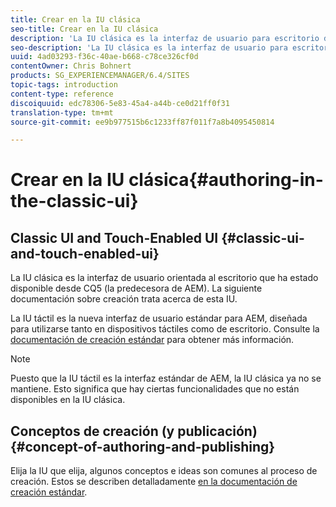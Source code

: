 ```yaml
---
title: Crear en la IU clásica
seo-title: Crear en la IU clásica
description: 'La IU clásica es la interfaz de usuario para escritorio disponible desde CQ5. La siguiente documentación sobre creación trata acerca de esta IU. La IU táctil es la nueva interfaz de usuario estándar para AEM, diseñada para utilizarse tanto en dispositivos táctiles como de escritorio. Consulte la documentación de creación estándar para obtener más información. '
seo-description: 'La IU clásica es la interfaz de usuario para escritorio disponible desde CQ5. La siguiente documentación sobre creación trata acerca de esta IU. La IU táctil es la nueva interfaz de usuario estándar para AEM, diseñada para utilizarse tanto en dispositivos táctiles como de escritorio. Consulte la documentación de creación estándar para obtener más información. '
uuid: 4ad03293-f36c-40ae-b668-c78ce326cf0d
contentOwner: Chris Bohnert
products: SG_EXPERIENCEMANAGER/6.4/SITES
topic-tags: introduction
content-type: reference
discoiquuid: edc78306-5e83-45a4-a44b-ce0d21ff0f31
translation-type: tm+mt
source-git-commit: ee9b977515b6c1233ff87f011f7a8b4095450814

---
```



# Crear en la IU clásica{#authoring-in-the-classic-ui}

## Classic UI and Touch-Enabled UI {#classic-ui-and-touch-enabled-ui}

La IU clásica es la interfaz de usuario orientada al escritorio que ha estado disponible desde CQ5 (la predecesora de AEM). La siguiente documentación sobre creación trata acerca de esta IU.

La IU táctil es la nueva interfaz de usuario estándar para AEM, diseñada para utilizarse tanto en dispositivos táctiles como de escritorio. Consulte la [documentación de creación estándar](/help/sites-authoring/author.md) para obtener más información.

>[!NOTE]
>
>Puesto que la IU táctil es la interfaz estándar de AEM, la IU clásica ya no se mantiene. Esto significa que hay ciertas funcionalidades que no están disponibles en la IU clásica.

## Conceptos de creación (y publicación) {#concept-of-authoring-and-publishing}

Elija la IU que elija, algunos conceptos e ideas son comunes al proceso de creación. Estos se describen detalladamente [en la documentación de creación estándar](/help/sites-authoring/author.md#concept-of-authoring-and-publishing).
